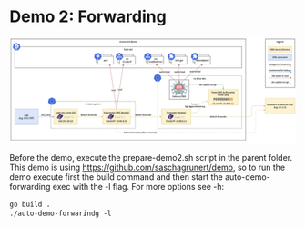 # Demo 2: Forwarding

![single-cluster-dns-arch](single-cluster-dns-arch.png "Single Cluster DNS Architecture")

Before the demo, execute the prepare-demo2.sh script in the parent folder.
This demo is using https://github.com/saschagrunert/demo, so to run the demo execute first the build command and then start the auto-demo-forwarding exec with the -l flag. For more options see -h:

```
go build .
./auto-demo-forwarindg -l
```
